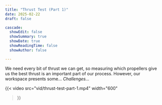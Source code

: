 ```yaml
---
title: "Thrust Test (Part 1)"
date: 2025-02-22
draft: false

cascade:
  showEdit: false
  showSummary: true
  showDate: true
  showReadingTime: false
  showAuthor: false

---
```

We need every bit of thrust we can get, so measuring which propellers give us the best thrust is an important part of our process. However, our workspace presents some... _Challenges..._

{{< video
  src="vid/thrust-test-part-1.mp4"
  width="600"
>}}
